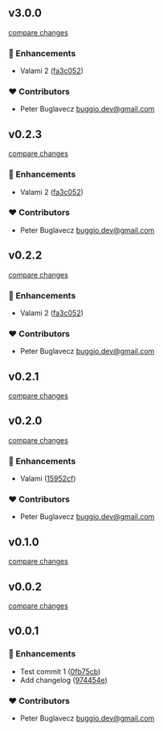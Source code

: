 
## v3.0.0

[compare changes](https://github.com/buglavecz/nuxt3-bootstrap4-starter-template/compare/v0.2.1...v3.0.0)

### 🚀 Enhancements

- Valami 2 ([fa3c052](https://github.com/buglavecz/nuxt3-bootstrap4-starter-template/commit/fa3c052))

### ❤️ Contributors

- Peter Buglavecz <buggio.dev@gmail.com>

## v0.2.3

[compare changes](https://github.com/buglavecz/nuxt3-bootstrap4-starter-template/compare/v0.2.1...v0.2.3)

### 🚀 Enhancements

- Valami 2 ([fa3c052](https://github.com/buglavecz/nuxt3-bootstrap4-starter-template/commit/fa3c052))

### ❤️ Contributors

- Peter Buglavecz <buggio.dev@gmail.com>

## v0.2.2

[compare changes](https://github.com/buglavecz/nuxt3-bootstrap4-starter-template/compare/v0.2.1...v0.2.2)

### 🚀 Enhancements

- Valami 2 ([fa3c052](https://github.com/buglavecz/nuxt3-bootstrap4-starter-template/commit/fa3c052))

### ❤️ Contributors

- Peter Buglavecz <buggio.dev@gmail.com>

## v0.2.1

[compare changes](https://github.com/buglavecz/nuxt3-bootstrap4-starter-template/compare/v0.2.0...v0.2.1)

## v0.2.0

[compare changes](https://github.com/buglavecz/nuxt3-bootstrap4-starter-template/compare/v0.1.0...v0.2.0)

### 🚀 Enhancements

- Valami ([15952cf](https://github.com/buglavecz/nuxt3-bootstrap4-starter-template/commit/15952cf))

### ❤️ Contributors

- Peter Buglavecz <buggio.dev@gmail.com>

## v0.1.0

[compare changes](https://github.com/buglavecz/nuxt3-bootstrap4-starter-template/compare/v0.0.2...v0.1.0)

## v0.0.2

[compare changes](https://github.com/buglavecz/nuxt3-bootstrap4-starter-template/compare/v0.0.1...v0.0.2)

## v0.0.1


### 🚀 Enhancements

- Test commit 1 ([0fb75cb](https://github.com/buglavecz/nuxt3-bootstrap4-starter-template/commit/0fb75cb))
- Add changelog ([974454e](https://github.com/buglavecz/nuxt3-bootstrap4-starter-template/commit/974454e))

### ❤️ Contributors

- Peter Buglavecz <buggio.dev@gmail.com>

